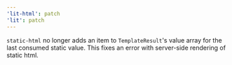 ```yaml
---
'lit-html': patch
'lit': patch
---
```


`static-html` no longer adds an item to `TemplateResult`'s value array for the last consumed static value. This fixes an error with server-side rendering of static html.
